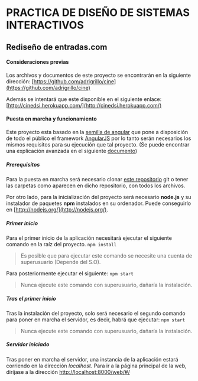 # PRACTICA DE DISEÑO DE SISTEMAS INTERACTIVOS
## Rediseño de entradas.com
#### Consideraciones previas

Los archivos y documentos de este proyecto se encontrarán en la siguiente dirección: [https://github.com/adrigrillo/cine](https://github.com/adrigrillo/cine)

Además se intentará que este disponible en el siguiente enlace:
[http://cinedsi.herokuapp.com/](http://cinedsi.herokuapp.com/)

#### Puesta en marcha y funcionamiento

Este proyecto esta basado en la [semilla de angular](https://github.com/angular/angular-seed) que pone a disposición de todo el público el framework [AngularJS](https://angularjs.org/) por lo tanto serán necesarios los mismos requisitos para su ejecución que tal proyecto. (Se puede encontrar una explicación avanzada en el siguiente [documento](https://github.com/angular/angular-seed/blob/master/README.md))

##### Prerequisitos
Para la puesta en marcha será necesario clonar [este repositorio](https://github.com/adrigrillo/cine) git o tener las carpetas como aparecen en dicho repositorio, con todos los archivos.

Por otro lado, para la inicialización del proyecto será necesario __node.js__ y su instalador de paquetes __npm__ instalados en su ordenador. Puede conseguirlo en [http://nodejs.org/](http://nodejs.org/).

##### Primer inicio
Para el primer inicio de la aplicación necesitará ejecutar el siguiente comando en la raíz del proyecto.
  ``` npm install ```

>Es posible que para ejecutar este comando se necesite una cuenta de superusuario (Depende del S.O).

Para posteriormente ejecutar el siguiente:
  ``` npm start ```

>Nunca ejecute este comando con superusuario, dañaría la instalación.

##### Tras el primer inicio
Tras la instalación del proyecto, solo será necesario el segundo comando para poner en marcha el servidor, es decir, habrá que ejecutar:
  ``` npm start ```
>Nunca ejecute este comando con superusuario, dañaría la instalación.

##### Servidor iniciado
Tras poner en marcha el servidor, una instancia de la aplicación estará corriendo en la dirección _localhost_. Para ir a la página principal de la web, diríjase a la dirección [http://localhost:8000/web/#/](http://localhost:8000/web/#/)

